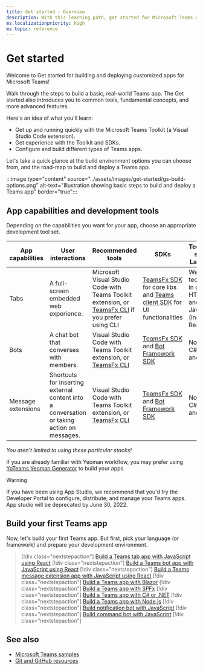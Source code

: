 ```yaml
---
title: Get started - Overview
description: With this learning path, get started for Microsoft Teams developer documentation which introduces you to common tools, fundamental concepts, and advanced features.
ms.localizationpriority: high
ms.topic: reference
---
```

# Get started

Welcome to Get started for building and deploying customized apps for Microsoft Teams!

Walk through the steps to build a basic, real-world Teams app. The Get started also introduces you to common tools, fundamental concepts, and more advanced features.

Here's an idea of what you'll learn:

- Get up and running quickly with the Microsoft Teams Toolkit (a Visual Studio Code extension).
- Get experience with the Toolkit and SDKs.
- Configure and build different types of Teams apps.

Let's take a quick glance at the build environment options you can choose from, and the road-map to build and deploy a Teams app.

:::image type="content" source="../assets/images/get-started/gs-build-options.png" alt-text="Illustration showing basic steps to build and deploy a Teams app" border="true":::

## App capabilities and development tools

Depending on the capabilities you want for your app, choose an appropriate development tool set.

| App capabilities | User interactions | Recommended tools | SDKs | Technology stacks / Languages |
|--------|-------------|--------|--------|--------|
| Tabs | A full-screen embedded web experience. | Microsoft Visual Studio Code with Teams Toolkit extension, or [TeamsFx CLI](https://github.com/OfficeDev/TeamsFx/blob/dev/docs/cli/user-manual.md) if you prefer using CLI | [TeamsFx SDK](/javascript/api/@microsoft/teamsfx/?view=msteams-client-js-latest&preserve-view=true) for core libs and [Teams client SDK](/javascript/api/overview/msteams-client?view=msteams-client-js-latest&preserve-view=true) for UI functionalities | Web technology in general, HTML, CSS, and JavaScript (incl. React). |
| Bots | A chat bot that converses with members. | Visual Studio Code with Teams Toolkit extension, or [TeamsFx CLI](https://github.com/OfficeDev/TeamsFx/blob/dev/docs/cli/user-manual.md) | [TeamsFx SDK](/javascript/api/@microsoft/teamsfx/?view=msteams-client-js-latest&preserve-view=true) and [Bot Framework SDK](https://dev.botframework.com/) | Node.js, C#, Java, and Python. |
| Message extensions | Shortcuts for inserting external content into a conversation or taking action on messages. | Visual Studio Code with Teams Toolkit extension, or [TeamsFx CLI](https://github.com/OfficeDev/TeamsFx/blob/dev/docs/cli/user-manual.md) | [TeamsFx SDK](/javascript/api/@microsoft/teamsfx/?view=msteams-client-js-latest&preserve-view=true) and [Bot Framework SDK](https://dev.botframework.com/) | Node.js, C#, Java, and Python. |

*You aren't limited to using these particular stacks!*

If you are already familiar with Yeoman workflow, you may prefer using [YoTeams Yeoman Generator](https://github.com/pnp/generator-teams/blob/master/docs/docs/tutorials/build-your-first-microsoft-teams-app.md) to build your apps.

> [!WARNING]
> If you have been using App Studio, we recommend that you'd try the Developer Portal to configure, distribute, and manage your Teams apps. <br> App studio will be deprecated by June 30, 2022.

## Build your first Teams app

Now, let's build your first Teams app. But first, pick your language (or framework) and prepare your development environment.

> [!div class="nextstepaction"]
> [Build a Teams tab app with JavaScript using React](../sbs-gs-javascript.yml)
> [!div class="nextstepaction"]
> [Build a Teams bot app with JavaScript using React](../sbs-gs-bot.yml)
> [!div class="nextstepaction"]
> [Build a Teams message extension app with JavaScript using React](../sbs-gs-msgext.yml)
> [!div class="nextstepaction"]
> [Build a Teams app with Blazor](../sbs-gs-blazorupdate.yml)
> [!div class="nextstepaction"]
> [Build a Teams app with SPFx](../sbs-gs-spfx.yml)
> [!div class="nextstepaction"]
> [Build a Teams app with C# or .NET](../sbs-gs-csharp.yml)
> [!div class="nextstepaction"]
> [Build a Teams app with Node.js](../sbs-gs-nodejs.yml)
> [!div class="nextstepaction"]
> [Build notification bot with JavaScript](../sbs-gs-notificationbot.yml)
> [!div class="nextstepaction"]
> [Build command bot with JavaScript](../sbs-gs-commandbot.yml)
> [!div class="nextstepaction"]

## See also

* [Microsoft Teams samples](https://github.com/OfficeDev/Microsoft-Teams-Samples#microsoft-teams-samples)
* [Git and GitHub resources](/contribute/additional-resources)
